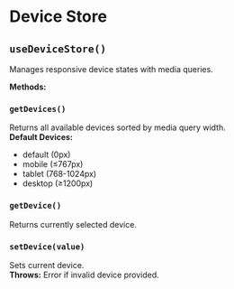 # Device Store

## `useDeviceStore()`

Manages responsive device states with media queries.

**Methods:**

### `getDevices()`

Returns all available devices sorted by media query width.  
**Default Devices:**  

- default (0px)  
- mobile (≤767px)  
- tablet (768-1024px)  
- desktop (≥1200px)  

### `getDevice()`

Returns currently selected device.

### `setDevice(value)`

Sets current device.  
**Throws:** Error if invalid device provided.
